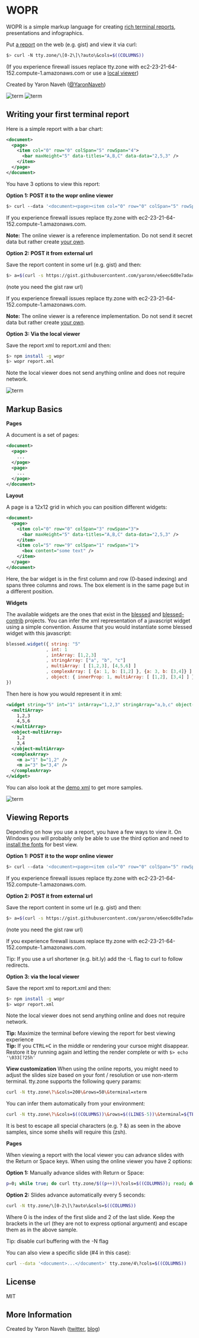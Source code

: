 # WOPR

WOPR is a simple markup language for creating [rich terminal reports](https://github.com/yaronn/blessed-contrib), presentations and infographics.

Put [a report](https://raw.githubusercontent.com/yaronn/wopr/master/examples/sample.xml) on the web (e.g. gist) and view it via curl:

`````bash
$> curl -N tty.zone/\[0-2\]\?auto\&cols=$((COLUMNS))
`````
(If you experience firewall issues replace tty.zone with ec2-23-21-64-152.compute-1.amazonaws.com or use a [local viewer](https://github.com/yaronn/wopr#viewing-reports))

Created by Yaron Naveh ([@YaronNaveh](https://twitter.com/YaronNaveh))

![](./examples/images/charts.png "term")
![](./examples/images/map.png "term")

## Writing your first terminal report

Here is a simple report with a bar chart:

`````xml
<document>
  <page>
    <item col="0" row="0" colSpan="5" rowSpan="4">
      <bar maxHeight="5" data-titles="A,B,C" data-data="2,5,3" />
    </item>
  </page>
</document>
`````

You have 3 options to view this report:

**Option 1: POST it to the wopr online viewer**

`````bash
$> curl --data '<document><page><item col="0" row="0" colSpan="5" rowSpan="4"><bar maxHeight="5" data-titles="A,B,C" data-data="2,5,3" /></item></page></document>' tty.zone\?cols=$((COLUMNS))
`````

If you experience firewall issues replace tty.zone with ec2-23-21-64-152.compute-1.amazonaws.com.

**Note:** The online viewer is a reference implementation. Do not send it secret data but rather create [your own](https://github.com/yaronn/wopr/tree/master/server).

**Option 2: POST it from external url**

Save the report content in some url (e.g. gist) and then:

`````bash
$> a=$(curl -s https://gist.githubusercontent.com/yaronn/e6eec6d0e7adac63c83f/raw/50aca544d26a32aa189e790635c8679067017948/gistfile1.xml); curl --data "$a" tty.zone\?cols=$((COLUMNS))
`````

(note you need the gist raw url)

If you experience firewall issues replace tty.zone with ec2-23-21-64-152.compute-1.amazonaws.com.

**Note:** The online viewer is a reference implementation. Do not send it secret data but rather create [your own](https://github.com/yaronn/wopr/tree/master/server).


**Option 3: Via the local viewer**

Save the report xml to report.xml and then:

`````bash
$> npm install -g wopr
$> wopr report.xml
`````

Note the local viewer does not send anything online and does not require network.

![](./examples/images/charts.png "term")

## Markup Basics

**Pages**

A document is a set of pages:

`````xml
<document>
  <page>
    ...
  </page>
  <page>
    ...
  </page>
</document>
`````

**Layout**

A page is a 12x12 grid in which you can position different widgets:

`````xml
<document>
  <page>
    <item col="0" row="0" colSpan="3" rowSpan="3">
      <bar maxHeight="5" data-titles="A,B,C" data-data="2,5,3" />
    </item>
    <item col="5" row="9" colSpan="1" rowSpan="1">
      <box content="some text" />
    </item>
  </page>
</document>
`````

Here, the bar widget is in the first column and row (0-based indexing) and spans three columns and rows.
The box element is in the same page but in a different position.


**Widgets**

The available widgets are the ones that exist in the [blessed](https://github.com/chjj/blessed) and [blessed-contrib](https://github.com/yaronn/blessed-contrib) projects.
You can infer the xml representation of a javascript widget using a simple convention. Assume that you would instantiate some blessed widget with this javascript:

`````javascript
blessed.widget({ string: "5"
               , int: 1
               , intArray: [1,2,3]
               , stringArray: ["a", "b", "c"]
               , multiArray: [ [1,2,3], [4,5,6] ]
               , complexArray: [ {a: 1, b: [1,2] }, {a: 3, b: [3,4]} ]
               , object: { innerProp: 1, multiArray: [ [1,2], [3,4] ] }
})
`````

Then here is how you would represent it in xml:
    
`````xml
<widget string="5" int="1" intArray="1,2,3" stringArray="a,b,c" object-innerProp="1">
  <multiArray>
    1,2,3
    4,5,6
  </multiArray>
  <object-multiArray>
    1,2
    3,4
  </object-multiArray>
  <complexArray>
    <m a="1" b="1,2" />
    <m a="3" b="3,4" />
  </complexArray>
</widget>
`````

You can also look at the [demo xml](https://raw.githubusercontent.com/yaronn/wopr/master/examples/sample.xml) to get more samples.

![](./examples/images/map.png "term")

## Viewing Reports


Depending on how you use a report, you have a few ways to view it. On Windows you will probably only be able to use the third option and need to [install the fonts](http://webservices20.blogspot.com/2015/04/running-terminal-dashboards-on-windows.html) for best view.

**Option 1: POST it to the wopr online viewer**

`````bash
$> curl --data '<document><page><item col="0" row="0" colSpan="5" rowSpan="4"><bar maxHeight="5" data-titles="A,B,C" data-data="2,5,3" /></item></page></document>' tty.zone\?cols=$((COLUMNS))
`````

If you experience firewall issues replace tty.zone with ec2-23-21-64-152.compute-1.amazonaws.com.

**Option 2: POST it from external url**

Save the report content in some url (e.g. gist) and then:

`````bash
$> a=$(curl -s https://gist.githubusercontent.com/yaronn/e6eec6d0e7adac63c83f/raw/50aca544d26a32aa189e790635c8679067017948/gistfile1.xml); curl --data "$a" tty.zone\?cols=$((COLUMNS))
`````

(note you need the gist raw url)

If you experience firewall issues replace tty.zone with ec2-23-21-64-152.compute-1.amazonaws.com.

Tip: If you use a url shortener (e.g. bit.ly) add the -L flag to curl to follow redirects.

**Option 3: via the local viewer**

Save the report xml to report.xml and then:

`````bash
$> npm install -g wopr
$> wopr report.xml
`````

Note the local viewer does not send anything online and does not require network.

**Tip:** Maximize the terminal before viewing the report for best viewing experience  
**Tip:** If you <kbd>CTRL+C</kbd> in the middle or rendering your cursoe might disappear. Restore it by running again and letting the render complete or with `$> echo '\033[?25h'`

**View customization**
When using the online reports, you might need to adjust the slides size based on your font / resolution or use non-xterm terminal. tty.zone supports the following query params:

`````bash
curl -N tty.zone\?\&cols=200\&rows=50\&terminal=xterm
`````

You can infer them automatically from your environment:

`````bash
curl -N tty.zone\?\&cols=$((COLUMNS))\&rows=$((LINES-5))\&terminal=${TERM}
`````

It is best to escape all special characters (e.g. ? &) as seen in the above samples, since some shells will require this (zsh).


**Pages**

When viewing a report with the local viewer you can advance slides with the Return or Space keys.
When using the online viewer you have 2 options:

**Option 1:** Manually advance slides with Return or Space:

`````bash
p=0; while true; do curl tty.zone/$((p++))\?cols=$((COLUMNS)); read; done
`````

**Option 2:** Slides advance automatically every 5 seconds:

`````bash
curl -N tty.zone/\[0-2\]\?auto\&cols=$((COLUMNS))
`````

Where 0 is the index of the first slide and 2 of the last slide. Keep the brackets in the url (they are not to express optional argument) and escape them as in the above sample.

Tip: disable curl buffering with the -N flag

You can also view a specific slide (#4 in this case):

`````bash
curl --data '<document>...</document>' tty.zone/4\?cols=$((COLUMNS))
`````

## License
MIT


## More Information
Created by Yaron Naveh ([twitter](http://twitter.com/YaronNaveh), [blog](http://webservices20.blogspot.com/))
